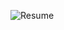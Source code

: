 ![Resume](https://github.com/kilaniBarhoom/Resume/assets/112987450/e8539db2-3556-4887-864a-39041043543c)
